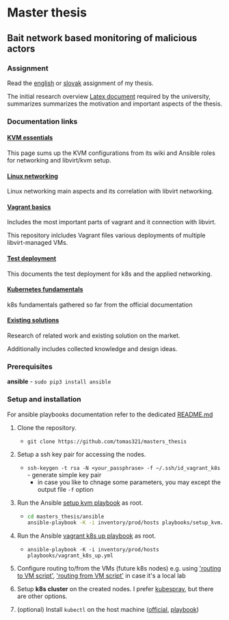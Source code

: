 # Master thesis
## Bait network based monitoring of malicious actors

### Assignment
Read the [english](./docs/initial_research/mt_assignment.md) or [slovak](./docs/initial_research/dp_text_zadania.md) assignment of my thesis.

The initial research overview [Latex document](./docs/initial_research/latex) required by the university, summarizes summarizes the motivation and important aspects of the thesis.

### Documentation links

#### [KVM essentials](./docs/kvm_essentials.md)

This page sums up the KVM configurations from its wiki and Ansible roles for networking and libvirt/kvm setup.

#### [Linux networking](./docs/linux_networking.md)

Linux networking main aspects and its correlation with libvirt networking.

#### [Vagrant basics](./docs/vagrant.md)

Includes the most important parts of vagrant and it connection with libvirt.

This repository inlcludes Vagrant files various deployments of multiple libvirt-managed VMs.

#### [Test deployment](./docs/test_deployment.md)

This documents the test deployment for k8s and the applied networking.

#### [Kubernetes fundamentals](./docs/kubernetes.md)

k8s fundamentals gathered so far from the official documentation

#### [Existing solutions](./docs/existing_solutions.md)

Research of related work and existing solution on the market.

Additionally includes collected knowledge and design ideas.

### Prerequisites
**ansible** - `sudo pip3 install ansible`
### Setup and installation

For ansible playbooks documentation refer to the dedicated [README.md](./ansible/README.md)

1. Clone the repository.
    - `git clone https://github.com/tomas321/masters_thesis`

2. Setup a ssh key pair for accessing the nodes.
    - `ssh-keygen -t rsa -N <your_passphrase> -f ~/.ssh/id_vagrant_k8s` - generate simple key pair
        - in case you like to chnage some parameters, you may except the output file `-f` option

3. Run the Ansible [setup kvm playbook](./ansible/playbooks/setup_kvm.yml) as root.
    - ```bash
      cd masters_thesis/ansible
      ansible-playbook -K -i inventory/prod/hosts playbooks/setup_kvm.yml
      ```

4. Run the Ansible [vagrant k8s up playbook](./ansible/playbooks/vagrant_k8s_kvm.yml) as root.
    - ```ansible-playbook -K -i inventory/prod/hosts playbooks/vagrant_k8s_up.yml```

5. Configure routing to/from the VMs (future k8s nodes) e.g. using ['routing to VM script'](./scripts/add_route_to_env.sh), ['routing from VM script'](./scripts/setup_vms/routing_setup.sh) in case it's a local lab
6. Setup **k8s cluster** on the created nodes. I prefer [kubespray](https://kubespray.io/#/), but there are other options.
7. (optional) Install `kubectl` on the host machine ([official](https://kubernetes.io/docs/tasks/tools/install-kubectl/), [playbook](./ansible/playbooks/kubectl.yml))
